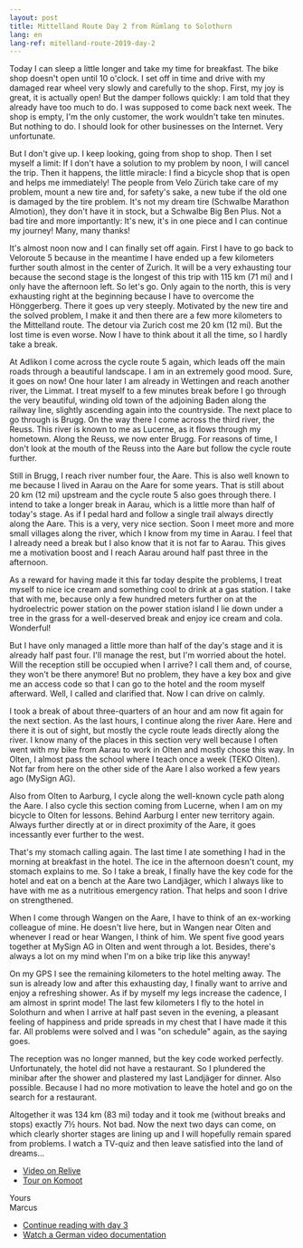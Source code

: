 ```yaml
---
layout: post
title: Mittelland Route Day 2 from Rümlang to Solothurn
lang: en
lang-ref: mitelland-route-2019-day-2
---
```


Today I can sleep a little longer and take my time for breakfast. The bike shop doesn't open until 10 o'clock. I set off in time and drive with my damaged rear wheel very slowly and carefully to the shop. First, my joy is great, it is actually open! But the damper follows quickly: I am told that they already have too much to do. I was supposed to come back next week. The shop is empty, I'm the only customer, the work wouldn't take ten minutes. But nothing to do. I should look for other businesses on the Internet. Very unfortunate.

But I don't give up. I keep looking, going from shop to shop. Then I set myself a limit: If I don't have a solution to my problem by noon, I will cancel the trip. Then it happens, the little miracle: I find a bicycle shop that is open and helps me immediately! The people from Velo Zürich take care of my problem, mount a new tire and, for safety's sake, a new tube if the old one is damaged by the tire problem. It's not my dream tire (Schwalbe Marathon Almotion), they don't have it in stock, but a Schwalbe Big Ben Plus. Not a bad tire and more importantly: It's new, it's in one piece and I can continue my journey! Many, many thanks!

It's almost noon now and I can finally set off again. First I have to go back to Veloroute 5 because in the meantime I have ended up a few kilometers further south almost in the center of Zurich. It will be a very exhausting tour because the second stage is the longest of this trip with 115 km (71 mi) and I only have the afternoon left. So let's go. Only again to the north, this is very exhausting right at the beginning because I have to overcome the Hönggerberg. There it goes up very steeply. Motivated by the new tire and the solved problem, I make it and then there are a few more kilometers to the Mittelland route. The detour via Zurich cost me 20 km (12 mi). But the lost time is even worse. Now I have to think about it all the time, so I hardly take a break.

At Adlikon I come across the cycle route 5 again, which leads off the main roads through a beautiful landscape. I am in an extremely good mood. Sure, it goes on now! One hour later I am already in Wettingen and reach another river, the Limmat. I treat myself to a few minutes break before I go through the very beautiful, winding old town of the adjoining Baden along the railway line, slightly ascending again into the countryside. The next place to go through is Brugg. On the way there I come across the third river, the Reuss. This river is known to me as Lucerne, as it flows through my hometown. Along the Reuss, we now enter Brugg. For reasons of time, I don't look at the mouth of the Reuss into the Aare but follow the cycle route further.

Still in Brugg, I reach river number four, the Aare. This is also well known to me because I lived in Aarau on the Aare for some years. That is still about 20 km (12 mi) upstream and the cycle route 5 also goes through there. I intend to take a longer break in Aarau, which is a little more than half of today's stage. As if I pedal hard and follow a single trail always directly along the Aare. This is a very, very nice section. Soon I meet more and more small villages along the river, which I know from my time in Aarau. I feel that I already need a break but I also know that it is not far to Aarau. This gives me a motivation boost and I reach Aarau around half past three in the afternoon.

As a reward for having made it this far today despite the problems, I treat myself to nice ice cream and something cool to drink at a gas station. I take that with me, because only a few hundred meters further on at the hydroelectric power station on the power station island I lie down under a tree in the grass for a well-deserved break and enjoy ice cream and cola. Wonderful!

But I have only managed a little more than half of the day's stage and it is already half past four. I'll manage the rest, but I'm worried about the hotel. Will the reception still be occupied when I arrive? I call them and, of course, they won't be there anymore! But no problem, they have a key box and give me an access code so that I can go to the hotel and the room myself afterward. Well, I called and clarified that. Now I can drive on calmly.

I took a break of about three-quarters of an hour and am now fit again for the next section. As the last hours, I continue along the river Aare. Here and there it is out of sight, but mostly the cycle route leads directly along the river. I know many of the places in this section very well because I often went with my bike from Aarau to work in Olten and mostly chose this way. In Olten, I almost pass the school where I teach once a week (TEKO Olten). Not far from here on the other side of the Aare I also worked a few years ago (MySign AG).

Also from Olten to Aarburg, I cycle along the well-known cycle path along the Aare. I also cycle this section coming from Lucerne, when I am on my bicycle to Olten for lessons. Behind Aarburg I enter new territory again. Always further directly at or in direct proximity of the Aare, it goes incessantly ever further to the west.

That's my stomach calling again. The last time I ate something I had in the morning at breakfast in the hotel. The ice in the afternoon doesn't count, my stomach explains to me. So I take a break, I finally have the key code for the hotel and eat on a bench at the Aare two Landjäger, which I always like to have with me as a nutritious emergency ration. That helps and soon I drive on strengthened.

When I come through Wangen on the Aare, I have to think of an ex-working colleague of mine. He doesn't live here, but in Wangen near Olten and whenever I read or hear Wangen, I think of him. We spent five good years together at MySign AG in Olten and went through a lot. Besides, there's always a lot on my mind when I'm on a bike trip like this anyway!

On my GPS I see the remaining kilometers to the hotel melting away. The sun is already low and after this exhausting day, I finally want to arrive and enjoy a refreshing shower. As if by myself my legs increase the cadence, I am almost in sprint mode! The last few kilometers I fly to the hotel in Solothurn and when I arrive at half past seven in the evening, a pleasant feeling of happiness and pride spreads in my chest that I have made it this far. All problems were solved and I was "on schedule" again, as the saying goes.

The reception was no longer manned, but the key code worked perfectly. Unfortunately, the hotel did not have a restaurant. So I plundered the minibar after the shower and plastered my last Landjäger for dinner. Also possible. Because I had no more motivation to leave the hotel and go on the search for a restaurant.

Altogether it was 134 km (83 mi) today and it took me (without breaks and stops) exactly 7½ hours. Not bad. Now the next two days can come, on which clearly shorter stages are lining up and I will hopefully remain spared from problems. I watch a TV-quiz and then leave satisfied into the land of dreams...

- [Video on Relive](https://www.relive.cc/view/g33309317590)
- [Tour on Komoot](https://www.komoot.com/tour/63196147/zoom)

Yours  
Marcus

- [Continue reading with day 3](/en/2019/04/21/Mittelland-Route-Day-3/)
- [Watch a German video documentation](/en/2019/04/27/Mittelland-Route-Video/)
